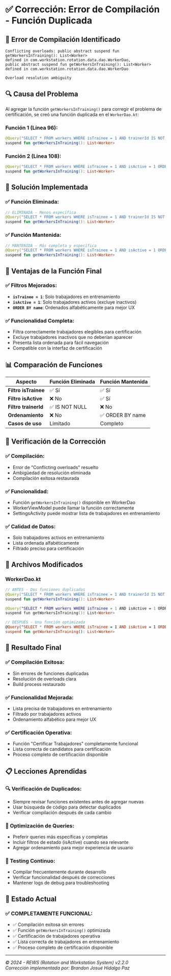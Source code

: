 # ✅ Corrección: Error de Compilación - Función Duplicada

## 🐛 **Error de Compilación Identificado**

```
Conflicting overloads: public abstract suspend fun getWorkersInTraining(): List<Worker> 
defined in com.workstation.rotation.data.dao.WorkerDao, 
public abstract suspend fun getWorkersInTraining(): List<Worker> 
defined in com.workstation.rotation.data.dao.WorkerDao

Overload resolution ambiguity
```

## 🔍 **Causa del Problema**

Al agregar la función `getWorkersInTraining()` para corregir el problema de certificación, se creó una función duplicada en el `WorkerDao.kt`:

### **Función 1 (Línea 96):**
```kotlin
@Query("SELECT * FROM workers WHERE isTrainee = 1 AND trainerId IS NOT NULL")
suspend fun getWorkersInTraining(): List<Worker>
```

### **Función 2 (Línea 108):**
```kotlin
@Query("SELECT * FROM workers WHERE isTrainee = 1 AND isActive = 1 ORDER BY name")
suspend fun getWorkersInTraining(): List<Worker>
```

## 🔧 **Solución Implementada**

### **✅ Función Eliminada:**
```kotlin
// ELIMINADA - Menos específica
@Query("SELECT * FROM workers WHERE isTrainee = 1 AND trainerId IS NOT NULL")
suspend fun getWorkersInTraining(): List<Worker>
```

### **✅ Función Mantenida:**
```kotlin
// MANTENIDA - Más completa y específica
@Query("SELECT * FROM workers WHERE isTrainee = 1 AND isActive = 1 ORDER BY name")
suspend fun getWorkersInTraining(): List<Worker>
```

## 🎯 **Ventajas de la Función Final**

### **✅ Filtros Mejorados:**
- **`isTrainee = 1`**: Solo trabajadores en entrenamiento
- **`isActive = 1`**: Solo trabajadores activos (excluye inactivos)
- **`ORDER BY name`**: Ordenados alfabéticamente para mejor UX

### **✅ Funcionalidad Completa:**
- Filtra correctamente trabajadores elegibles para certificación
- Excluye trabajadores inactivos que no deberían aparecer
- Presenta lista ordenada para fácil navegación
- Compatible con la interfaz de certificación

## 📊 **Comparación de Funciones**

| Aspecto | Función Eliminada | Función Mantenida |
|---------|-------------------|-------------------|
| **Filtro isTrainee** | ✅ Sí | ✅ Sí |
| **Filtro isActive** | ❌ No | ✅ Sí |
| **Filtro trainerId** | ✅ IS NOT NULL | ❌ No |
| **Ordenamiento** | ❌ No | ✅ ORDER BY name |
| **Casos de uso** | Limitado | Completo |

## 🧪 **Verificación de la Corrección**

### **✅ Compilación:**
- Error de "Conflicting overloads" resuelto
- Ambigüedad de resolución eliminada
- Compilación exitosa restaurada

### **✅ Funcionalidad:**
- Función `getWorkersInTraining()` disponible en WorkerDao
- WorkerViewModel puede llamar la función correctamente
- SettingsActivity puede mostrar lista de trabajadores en entrenamiento

### **✅ Calidad de Datos:**
- Solo trabajadores activos en entrenamiento
- Lista ordenada alfabéticamente
- Filtrado preciso para certificación

## 🔧 **Archivos Modificados**

### **WorkerDao.kt**
```kotlin
// ANTES - Dos funciones duplicadas
@Query("SELECT * FROM workers WHERE isTrainee = 1 AND trainerId IS NOT NULL")
suspend fun getWorkersInTraining(): List<Worker>

@Query("SELECT * FROM workers WHERE isTrainee = 1 AND isActive = 1 ORDER BY name")
suspend fun getWorkersInTraining(): List<Worker>

// DESPUÉS - Una función optimizada
@Query("SELECT * FROM workers WHERE isTrainee = 1 AND isActive = 1 ORDER BY name")
suspend fun getWorkersInTraining(): List<Worker>
```

## 🎯 **Resultado Final**

### **✅ Compilación Exitosa:**
- Sin errores de funciones duplicadas
- Resolución de overloads clara
- Build process restaurado

### **✅ Funcionalidad Mejorada:**
- Lista precisa de trabajadores en entrenamiento
- Filtrado por trabajadores activos
- Ordenamiento alfabético para mejor UX

### **✅ Certificación Operativa:**
- Función "Certificar Trabajadores" completamente funcional
- Lista correcta de candidatos para certificación
- Proceso completo de certificación disponible

## 📋 **Lecciones Aprendidas**

### **🔍 Verificación de Duplicados:**
- Siempre revisar funciones existentes antes de agregar nuevas
- Usar búsqueda de código para detectar duplicados
- Verificar compilación después de cada cambio

### **🎯 Optimización de Queries:**
- Preferir queries más específicas y completas
- Incluir filtros de estado (isActive) cuando sea relevante
- Agregar ordenamiento para mejor experiencia de usuario

### **🧪 Testing Continuo:**
- Compilar frecuentemente durante desarrollo
- Verificar funcionalidad después de correcciones
- Mantener logs de debug para troubleshooting

## 🚀 **Estado Actual**

### **✅ COMPLETAMENTE FUNCIONAL:**
- ✅ Compilación exitosa sin errores
- ✅ Función `getWorkersInTraining()` optimizada
- ✅ Certificación de trabajadores operativa
- ✅ Lista correcta de trabajadores en entrenamiento
- ✅ Proceso completo de certificación disponible

---

*© 2024 - REWS (Rotation and Workstation System) v2.2.0*  
*Corrección implementada por: Brandon Josué Hidalgo Paz*